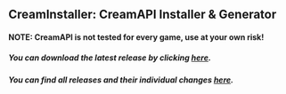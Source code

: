 ## CreamInstaller: CreamAPI Installer & Generator
#### NOTE: CreamAPI is not tested for every game, use at your own risk!
##### You can download the latest release by clicking [here](https://github.com/pointfeev/CreamInstaller/releases/latest/download/CreamInstaller.zip).
##### You can find all releases and their individual changes [here](https://github.com/pointfeev/CreamInstaller/releases).
